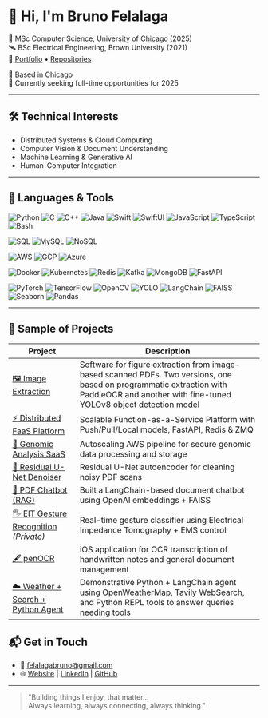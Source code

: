 # 👋 Hi, I'm Bruno Felalaga

🚀 MSc Computer Science, University of Chicago (2025)  
🛰️ BSc Electrical Engineering, Brown University (2021)  
📂 [Portfolio](http://brunofelalaga.github.io) • [Repositories](https://github.com/BrunoFelalaga?tab=repositories)  

📍 Based in Chicago<br>
💼 Currently seeking full-time opportunities for 2025
<!-- | Open to SWE, ML, or CV roles | [Portfolio](http://brunofelalaga.github.io)   -->


---

## 🛠️ Technical Interests
- Distributed Systems & Cloud Computing
- Computer Vision & Document Understanding
- Machine Learning & Generative AI
- Human-Computer Integration

---
<!-- 
## 🔧 Tools & Technologies
**Languages:** Python, C++, Java, Swift, JavaScript, Bash, SQL/NoSQL  
**Frameworks:** PyTorch, TensorFlow, OpenCV, LangChain, MediaPipe, YOLO, FastAPI  
**DevOps & Cloud:** Docker, Kubernetes, AWS/GCP/Azure, Redis, ZMQ, CI/CD  
**Other:** FAISS, Optuna, PaddleOCR, Tesseract, CUDA, MATLAB -->

## 🧰 Languages & Tools

![Python](https://img.shields.io/badge/Python-3776AB?style=for-the-badge&logo=python&logoColor=white)
![C](https://img.shields.io/badge/C-00599C?style=for-the-badge&logo=c&logoColor=white)
![C++](https://img.shields.io/badge/C++-00599C?style=for-the-badge&logo=cplusplus&logoColor=white)
![Java](https://img.shields.io/badge/Java-007396?style=for-the-badge&logo=java&logoColor=white)
![Swift](https://img.shields.io/badge/Swift-FA7343?style=for-the-badge&logo=swift&logoColor=white)
![SwiftUI](https://img.shields.io/badge/SwiftUI-FA7343?style=for-the-badge&logo=swift&logoColor=white)
![JavaScript](https://img.shields.io/badge/JavaScript-F7DF1E?style=for-the-badge&logo=javascript&logoColor=black)
![TypeScript](https://img.shields.io/badge/TypeScript-3178C6?style=for-the-badge&logo=typescript&logoColor=white)
![Bash](https://img.shields.io/badge/Bash-121011?style=for-the-badge&logo=gnu-bash&logoColor=white)<br>

![SQL](https://img.shields.io/badge/SQL-336791?style=for-the-badge&logo=postgresql&logoColor=white)
![MySQL](https://img.shields.io/badge/MySQL-4479A1?style=for-the-badge&logo=mysql&logoColor=white)
![NoSQL](https://img.shields.io/badge/NoSQL-005C5F?style=for-the-badge&logo=mongodb&logoColor=white)




![AWS](https://img.shields.io/badge/AWS-FF9900?style=for-the-badge&logo=amazon-aws&logoColor=white)
![GCP](https://img.shields.io/badge/GCP-4285F4?style=for-the-badge&logo=google-cloud&logoColor=white)
![Azure](https://img.shields.io/badge/Azure-0078D4?style=for-the-badge&logo=microsoft-azure&logoColor=white)



![Docker](https://img.shields.io/badge/Docker-2496ED?style=for-the-badge&logo=docker&logoColor=white)
![Kubernetes](https://img.shields.io/badge/Kubernetes-326CE5?style=for-the-badge&logo=kubernetes&logoColor=white)
![Redis](https://img.shields.io/badge/Redis-DC382D?style=for-the-badge&logo=redis&logoColor=white)
![Kafka](https://img.shields.io/badge/Kafka-231F20?style=for-the-badge&logo=apache-kafka&logoColor=white)
![MongoDB](https://img.shields.io/badge/MongoDB-47A248?style=for-the-badge&logo=mongodb&logoColor=white)
![FastAPI](https://img.shields.io/badge/FastAPI-009688?style=for-the-badge&logo=fastapi&logoColor=white)



![PyTorch](https://img.shields.io/badge/PyTorch-EE4C2C?style=for-the-badge&logo=pytorch&logoColor=white)
![TensorFlow](https://img.shields.io/badge/TensorFlow-FF6F00?style=for-the-badge&logo=tensorflow&logoColor=white)
![OpenCV](https://img.shields.io/badge/OpenCV-5C3EE8?style=for-the-badge&logo=opencv&logoColor=white)
![YOLO](https://img.shields.io/badge/YOLO-FF0000?style=for-the-badge&logo=openCV&logoColor=white)
![LangChain](https://img.shields.io/badge/LangChain-000000?style=for-the-badge&logo=openai&logoColor=white)
![FAISS](https://img.shields.io/badge/FAISS-333333?style=for-the-badge&logo=apache&logoColor=white)
![Seaborn](https://img.shields.io/badge/Seaborn-3776AB?style=for-the-badge&logo=python&logoColor=white)
![Pandas](https://img.shields.io/badge/Pandas-150458?style=for-the-badge&logo=pandas&logoColor=white)



---

## 💼 Sample of Projects
| Project | Description |
|--------|-------------|
| [🖼️ Image Extraction](https://github.com/acguerr1/PicAxe/tree/picaxe_paddleocr) | Software for figure extraction from image-based scanned PDFs. Two versions, one based on programmatic extraction with PaddleOCR and another with fine-tuned YOLOv8 object detection model  | 
| [⚡ Distributed FaaS Platform](https://github.com/BrunoFelalaga/Distributed-Function-As-A-Service-Platform) | Scalable Function-as-a-Service Platform with Push/Pull/Local models, FastAPI, Redis & ZMQ |
| [🧬 Genomic Analysis SaaS](https://github.com/BrunoFelalaga/brunofelalaga.github.io/blob/test/Cloud-Based_Genomic_Analysis_Service.md) | Autoscaling AWS pipeline for secure genomic data processing and storage |
| [🧹 Residual U-Net Denoiser](https://github.com/BrunoFelalaga/Residual_UNET_AutoEncoder_for_Denoising_PDF_Scan_Images) | Residual U-Net autoencoder for cleaning noisy PDF scans |
| [📄 PDF Chatbot (RAG)](https://github.com/BrunoFelalaga/RAG_PDF_Chatbot) | Built a LangChain-based document chatbot using OpenAI embeddings + FAISS |
| [🖐️ EIT Gesture Recognition](https://github.com/BrunoFelalaga) *(Private)* | Real-time gesture classifier using Electrical Impedance Tomography + EMS control |
| [🖋️ penOCR](https://github.com/BrunoFelalaga/penOCR) | iOS application for OCR transcription of handwritten notes and general document management |
| [☁️ Weather + Search + Python Agent](https://github.com/BrunoFelalaga/weather_search_and_python_tooled_agent) | Demonstrative Python + LangChain agent using OpenWeatherMap, Tavily WebSearch, and Python REPL tools to answer queries needing tools|

<!-- ---

## 🌍 Community & Leadership
- 🎓 Founder: Solar-powered Library & IT Center (Ghana) — helped 6,000+ students with basic educational resources
- 🧪 Research: Medical Imaging @ Lee Biomed-Optics Lab Brown University
- 🛰️ Attitude Dynamics @ Brown Space Engineering (NASA ELANA)
- 👨🏽‍🏫 Teaching: Algorithms TA @ UChicago, Chem TA @ Brown, TeachTeam Mentor

--- -->

## 📬 Get in Touch
- 📧 [felalagabruno@gmail.com](mailto:brunofelalaga@uchicago.edu)  
- 🌐 [Website](http://brunofelalaga.github.io) | [LinkedIn](https://www.linkedin.com/in/bruno-felalaga) | [GitHub](https://github.com/BrunoFelalaga)

---

> "Building things I enjoy, that matter... \
   Always learning, always connecting, always thinking."
